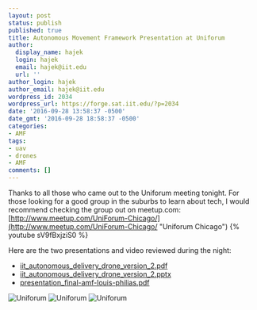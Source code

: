 ```yaml
---
layout: post
status: publish
published: true
title: Autonomous Movement Framework Presentation at Uniforum
author:
  display_name: hajek
  login: hajek
  email: hajek@iit.edu
  url: ''
author_login: hajek
author_email: hajek@iit.edu
wordpress_id: 2034
wordpress_url: https://forge.sat.iit.edu/?p=2034
date: '2016-09-28 13:58:37 -0500'
date_gmt: '2016-09-28 18:58:37 -0500'
categories:
- AMF
tags:
- uav
- drones
- AMF
comments: []
---
```


Thanks to all those who came out to the Uniforum meeting tonight.  For those looking for a good group in the suburbs to learn about tech, I would recommend checking the group out on meetup.com:
[http://www.meetup.com/UniForum-Chicago/](http://www.meetup.com/UniForum-Chicago/ "Uniforum Chicago")
{% youtube sV9fBxjziS0 %}

Here are the two presentations and video reviewed during the night:
 * [iit_autonomous_delivery_drone_version_2.pdf](/assets/2016/09/IIT_Autonomous_Delivery_Drone_VERSION_2.pdf "delivery drone PDF")
 *  [iit_autonomous_delivery_drone_version_2.pptx](/assets/2016/09/IIT_Autonomous_Delivery_Drone_VERSION_2.pptx "delivery drone PPTX")
 * [presentation_final-amf-louis-philias.pdf](/assets/2016/09/Presentation_final-AMF-Louis-Philias.pdf "Louis Philias presentation")
 
 
![*Uniforum*](/assets/2016/09/WP_20160927_19_48_55_Pro-768x432.jpg "Uniforum")
![*Uniforum*](/assets/2016/09/WP_20160927_19_49_04_Pro-768x432.jpg "Uniforum")
![*Uniforum*](/assets/2016/09/WP_20160927_19_53_19_Pro-768x432.jpg "Uniforum")

